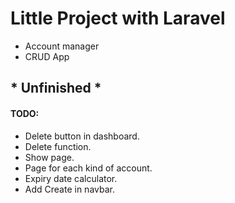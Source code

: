 # Little Project with Laravel

- Account manager
- CRUD App

## * Unfinished *

#### TODO:
- Delete button in dashboard.
- Delete function.
- Show page.
- Page for each kind of account.
- Expiry date calculator.
- Add Create in navbar.

